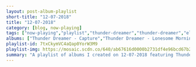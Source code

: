 ```yaml
---
layout: post-album-playlist
short-title: "12-07-2018"
title: "12-07-2018"
category: [blog, now-playing]
tags: ["now-playing","playlist","thunder-dreamer","thunder-dreamer","el-ten-eleven","chin-up-chin-up","chin-up-chin-up","paws","cymbals-eat-guitars","cloud-nothings","vacations","various-artists","daniel-pemberton"]
albums: ["Thunder Dreamer - Capture","Thunder Dreamer - Lonesome Morning","El Ten Eleven - Banker's Hill","Chin Up Chin Up - We Should Have Never Lived Like We Were Skyscrapers","Chin Up Chin Up - This Harness Can't Ride Anything","PAWS - Cokefloat!","Cymbals Eat Guitars - Why There Are Mountains","Cloud Nothings - Turning On","Vacations - Days","Various Artists - Spider-Man: Into the Spider-Verse (Soundtrack From & Inspired by the Motion Picture)","Daniel Pemberton - Spider-Man: Into the Spider-Verse (Original Score)"]
playlist-id: 7txCkymVC4aQap0YorW3M9
playlist-img: https://mosaic.scdn.co/640/ab67616d0000b2731df4e96bcd67b209e9bee3f8ab67616d0000b27365ec21617eff9f70608a2217ab67616d0000b273f46a5b6a39c217e1ccd84a51ab67616d0000b273f9a49c7582bd6e4add99fdbb
summary: "A playlist of albums I created on 12-07-2018 featuring Thunder Dreamer, Thunder Dreamer, El Ten Eleven, Chin Up Chin Up, Chin Up Chin Up, PAWS, Cymbals Eat Guitars, Cloud Nothings, Vacations, Various Artists, and Daniel Pemberton"
---
```

